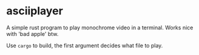 # asciiplayer

A simple rust program to play monochrome video in a terminal.
Works nice with 'bad apple' btw.

Use `cargo` to build, the first argument decides what file to play.